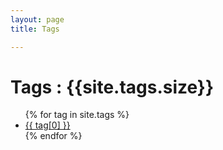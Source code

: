 ```yaml
---
layout: page
title: Tags 

---
```


<div class="page-content wc-container">
	<div class="post">
		<h1>Tags : {{site.tags.size}}</h1>  
		<ul>
			{% for tag in site.tags %}
			<li><a href="{{site.baseurl}}/tag/{{ tag[0] }}">{{ tag[0] }}</a></li>
			{% endfor %}
		</ul>
	</div>
</div>